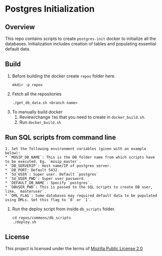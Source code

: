 # Postgres Initialization

## Overview
This repo contains scripts to create `postgres-init` docker to initialize all the databases. Initialization includes creation of tables and populating essential default data.

## Build
1. Before building the docker create `repos` folder here.
    ```
    mkdir -p repos
    ```
1. Fetch all the repositories 
    ```
    ./get_db_data.sh <branch name>
    ```
1. To manually build docker
    1. Review/change `TAG` that you need to create in `docker_build.sh`.
    1. Run `docker_build.sh`

## Run SQL scripts from command line
    1. Set the following environment variables (given with an example below): 
    * `MOSIP_DB_NAME`: This is the DB folder name from which scripts have to be executed. Eg. `mosip_master`.
    * `DB_SERVERIP`: Host name/IP of postgres server.
    * `DB_PORT: Default 5432.
    * `SU_USER`: Super user. Default `postgres`
    * `SU_USER_PWD`: Super user password.
    * `DEFAULT_DB_NAME`: Specify `postgres`.
    * `DBUSER_PWD`: This is passed to the SQL scripts to create DB user, like, `masteruser`.
    * `DML_FLAG`: Some databases may required default data to be populated using DMLs. Set this flag to `0` or `1`. 

1. Run the deploy script from inside `db_scripts` folder.
    ```
    cd repos/commons/db_scripts
    ./deploy.sh 
    ```

## License
This project is licensed under the terms of [Mozilla Public License 2.0](https://github.com/mosip/mosip-platform/blob/master/LICENSE)

